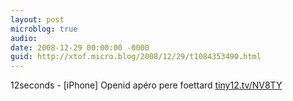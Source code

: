 ```yaml
---
layout: post
microblog: true
audio: 
date: 2008-12-29 00:00:00 -0000
guid: http://xtof.micro.blog/2008/12/29/t1084353490.html
---
```

12seconds - [iPhone] Openid apéro pere foettard  [tiny12.tv/NV8TY](http://tiny12.tv/NV8TY)
